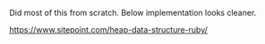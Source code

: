Did most of this from scratch. Below implementation looks cleaner.

https://www.sitepoint.com/heap-data-structure-ruby/
